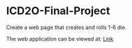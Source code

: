 # ICD2O-Final-Project

Create a web page that creates and rolls 1-6 die.

The web application can be viewed at: [Link](https://mths-icd2o-1-2024.github.io/ICD2O-Final-Project-olivia.ten-den/) 
